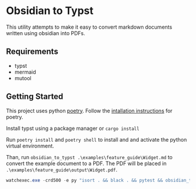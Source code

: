 # Obsidian to Typst

This utility attempts to make it easy to convert markdown documents written using obsidian into PDFs.

## Requirements

- typst
- mermaid
- mutool

## Getting Started

This project uses python [poetry](https://python-poetry.org/).  Follow the [intallation instructions](https://python-poetry.org/docs/#installation) for poetry.

Install typst using a package manager or `cargo install`

Run `poetry install` and `poetry shell` to install and and activate the python virtual environment.

Than, run `obsidian_to_typst .\examples\feature_guide\Widget.md` to convert the example document to a PDF.  The PDF will be placed in `.\examples\feature_guide\output\Widget.pdf`.

```powershell
watchexec.exe -crd500 -e py "isort . && black . && pytest && obsidian_to_typst.cmd .\examples\feature_guide\Widget.md"
```
